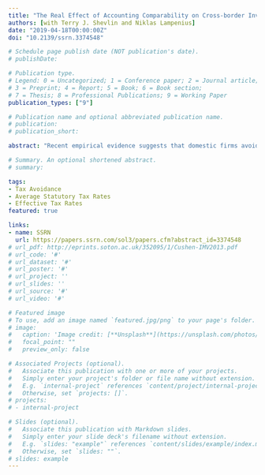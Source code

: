 ```yaml
---
title: "The Real Effect of Accounting Comparability on Cross-border Investment of Foreign Investors in Private Firms"
authors: [with Terry J. Shevlin and Niklas Lampenius]
date: "2019-04-18T00:00:00Z"
doi: "10.2139/ssrn.3374548"

# Schedule page publish date (NOT publication's date).
# publishDate: 

# Publication type.
# Legend: 0 = Uncategorized; 1 = Conference paper; 2 = Journal article;
# 3 = Preprint; 4 = Report; 5 = Book; 6 = Book section;
# 7 = Thesis; 8 = Professional Publications; 9 = Working Paper
publication_types: ["9"]

# Publication name and optional abbreviated publication name.
# publication: 
# publication_short: 

abstract: "Recent empirical evidence suggests that domestic firms avoid taxes at least to the same extent as multinational firms. We extend this finding by developing an approach to estimate the average statutory tax rate from publicly available data that implicitly weights all statutory tax rates a firm is exposed to by the corresponding taxable income. Based on this new approach we decompose tax avoidance into two separate components: tax-rate avoidance and tax-base avoidance. We find that U.S. multinational firms make substantial use of tax-rate avoidance, for instance, their foreign average statutory tax rates decrease from 1988 by 0.6 percentage points each year to around 16 percent in 2014. U.S. domestic firms by definition do not take advantage of low tax rates in non-U.S. countries, however, we find that U.S. domestic firms make substantial use of tax-base avoidance and are more effective in tax-base avoidance than U.S. multinational firms. Overall, our findings on tax-rate and tax-base avoidance of U.S. multinational and domestic firms explain the recent evidence that effective tax rates of domestic firms are at least as low as effective tax rates of multinational firms and substantiate existing doubts that multinational firms, in particular, are the most aggressive tax avoiders. "

# Summary. An optional shortened abstract.
# summary: 

tags:
- Tax Avoidance
- Average Statutory Tax Rates
- Effective Tax Rates
featured: true

links:
- name: SSRN
  url: https://papers.ssrn.com/sol3/papers.cfm?abstract_id=3374548
# url_pdf: http://eprints.soton.ac.uk/352095/1/Cushen-IMV2013.pdf
# url_code: '#'
# url_dataset: '#'
# url_poster: '#'
# url_project: ''
# url_slides: ''
# url_source: '#'
# url_video: '#'

# Featured image
# To use, add an image named `featured.jpg/png` to your page's folder. 
# image:
#   caption: 'Image credit: [**Unsplash**](https://unsplash.com/photos/pLCdAaMFLTE)'
#   focal_point: ""
#   preview_only: false

# Associated Projects (optional).
#   Associate this publication with one or more of your projects.
#   Simply enter your project's folder or file name without extension.
#   E.g. `internal-project` references `content/project/internal-project/index.md`.
#   Otherwise, set `projects: []`.
# projects:
# - internal-project

# Slides (optional).
#   Associate this publication with Markdown slides.
#   Simply enter your slide deck's filename without extension.
#   E.g. `slides: "example"` references `content/slides/example/index.md`.
#   Otherwise, set `slides: ""`.
# slides: example
---
```





